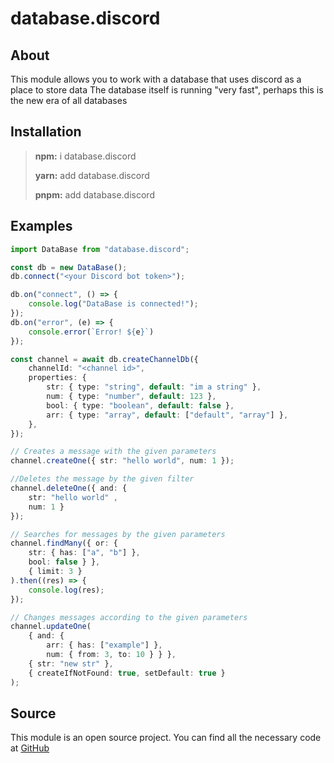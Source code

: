 # database.discord

## About
This module allows you to work with a database that uses discord as a place to store data
The database itself is running "very fast", perhaps this is the new era of all databases

## Installation

> **npm:** i database.discord
>
> **yarn:** add database.discord
>
> **pnpm:** add database.discord

## Examples
```typescript
import DataBase from "database.discord";

const db = new DataBase();
db.connect("<your Discord bot token>");

db.on("connect", () => {
    console.log("DataBase is connected!");
});
db.on("error", (e) => {
    console.error(`Error! ${e}`)
});

const channel = await db.createChannelDb({
    channelId: "<channel id>",
    properties: {
        str: { type: "string", default: "im a string" },
        num: { type: "number", default: 123 },
        bool: { type: "boolean", default: false },
        arr: { type: "array", default: ["default", "array"] },
    },
});

// Сreates a message with the given parameters
channel.createOne({ str: "hello world", num: 1 });  

//Deletes the message by the given filter
channel.deleteOne({ and: { 
    str: "hello world" , 
    num: 1 } 
}); 

// Searches for messages by the given parameters
channel.findMany({ or: { 
    str: { has: ["a", "b"] }, 
    bool: false } }, 
    { limit: 3 }
).then((res) => {
    console.log(res);
}); 

// Сhanges messages according to the given parameters
channel.updateOne(
    { and: { 
        arr: { has: ["example"] }, 
        num: { from: 3, to: 10 } } },
    { str: "new str" },
    { createIfNotFound: true, setDefault: true }
); 
```

## Source
This module is an open source project. You can find all the necessary code at [GitHub](https://github.com/hayer-ek/database.discord)